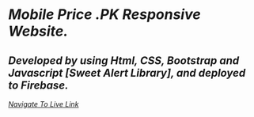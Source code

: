 # _Mobile Price .PK Responsive Website._

## *Developed by using Html, CSS, Bootstrap and Javascript [Sweet Alert Library], and deployed to Firebase.*

 *[Navigate To Live Link](https://mobilepricepk-web-assignment-4.web.app/)*










